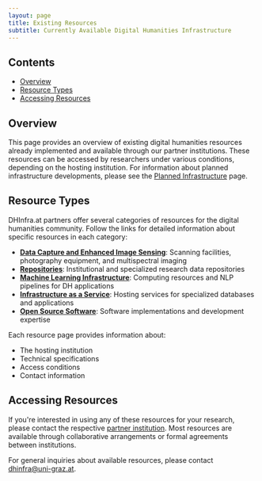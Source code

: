 ```yaml
---
layout: page
title: Existing Resources
subtitle: Currently Available Digital Humanities Infrastructure
---
```


<div class="toc">
  <h2>Contents</h2>
  <ul>
    <li><a href="#overview">Overview</a></li>
    <li><a href="#resource-types">Resource Types</a></li>
    <li><a href="#accessing-resources">Accessing Resources</a></li>
  </ul>
</div>

<h2 id="overview">Overview</h2>

This page provides an overview of existing digital humanities resources already implemented and available through our partner institutions. These resources can be accessed by researchers under various conditions, depending on the hosting institution. For information about planned infrastructure developments, please see the [Planned Infrastructure](/infrastructure) page.

<h2 id="resource-types">Resource Types</h2>

DHInfra.at partners offer several categories of resources for the digital humanities community. Follow the links for detailed information about specific resources in each category:

- **[Data Capture and Enhanced Image Sensing](/capture)**: Scanning facilities, photography equipment, and multispectral imaging
- **[Repositories](/repos)**: Institutional and specialized research data repositories
- **[Machine Learning Infrastructure](/ml)**: Computing resources and NLP pipelines for DH applications
- **[Infrastructure as a Service](/iaas)**: Hosting services for specialized databases and applications
- **[Open Source Software](/foss)**: Software implementations and development expertise

Each resource page provides information about:
- The hosting institution
- Technical specifications
- Access conditions
- Contact information

<h2 id="accessing-resources">Accessing Resources</h2>

If you're interested in using any of these resources for your research, please contact the respective [partner institution](/partners). Most resources are available through collaborative arrangements or formal agreements between institutions.

For general inquiries about available resources, please contact [dhinfra@uni-graz.at](mailto:dhinfra@uni-graz.at).

